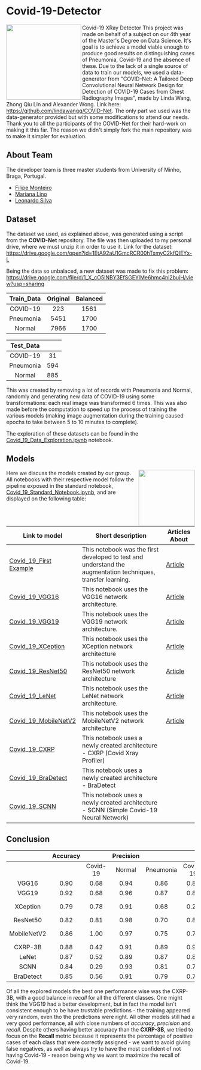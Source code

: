 # Covid-19-Detector
<img align="left" src="https://media.giphy.com/media/UUsOy6IWmzw6mmeOpQ/giphy.gif" width="200" height="200" /> 

Covid-19 XRay Detector
This project was made on behalf of a subject on our 4th year of the Master's Degree on Data Science. It's goal is to achieve a model viable enough to produce good results on distinguishing cases of Pneumonia, Covid-19 and the absence of these. Due to the lack of a single source of data to train our models, we used a data-generator from "COVID-Net: A Tailored Deep Convolutional Neural Network Design for Detection of COVID-19 Cases from Chest Radiography Images", made by Linda Wang, Zhong Qiu Lin and Alexander Wong. Link here: <https://github.com/lindawangg/COVID-Net>. The only part we used was the data-generator provided but with some modifications to attend our needs. Thank you to all the participants of the COVID-Net for their hard-work on making it this far. The reason we didn't simply fork the main repository was to make it simpler for evaluation.





## About Team
The developer team is three master students from University of Minho, Braga, Portugal.

* [Filipe Monteiro](https://github.com/pimonteiro)
* [Mariana Lino](https://github.com/marianalino)
* [Leonardo Silva](https://github.com/leoproject)

## Dataset
The dataset we used, as explained above, was generated using a script from the **COVID-Net** repository. The file was then uploaded to my personal drive, where we must unzip it in order to use it. Link for the dataset: https://drive.google.com/open?id=1EtA92aU1GmcRCR00hTxmyC2kfQIEYx-L

Being the data so unbalaced, a new dataset was made to fix this problem: https://drive.google.com/file/d/1_X_cO5INBY3EfSGEYlMe6hmc4ni2bujH/view?usp=sharing

|Train_Data | Original | Balanced |
|:---------:|:--------:|:--------:|
|  COVID-19 |    223   |   1561   |
| Pneumonia |   5451   |   1700   |
|   Normal  |   7966   |   1700   |

| Test_Data  |  |
|:----------:|:--------:|
|  COVID-19  |    31    |
|  Pneumonia |    594   |
|   Normal   |    885   |

This was created by removing a lot of records with Pneumonia and Normal, randomly and generating new data of COVID-19 using some transformations: each real image was transformed 6 times. This was also made before the computation to speed up the process of training the various models (making image augmentation during the training caused epochs to take between 5 to 10 minutes to complete).

The exploration of these datasets can be found in the [Covid_19_Data_Exploration.ipynb](dataset/Covid_19_Data_Exploration.ipynb) notebook.

## Models

<img align="right" src="https://media.giphy.com/media/i4NjAwytgIRDW/giphy.gif" width="150" height="150"/> 

Here we discuss the models created by our group. All notebooks with their respective model follow the pipeline exposed in the standard notebook, [Covid_19_Standard_Notebook.ipynb](models/Covid_19_Standard_Notebook.ipynb), and are displayed on the following table:



Link to model| Short description | Articles About| 
--- | --- | --- | 
[Covid_19_First Example](models/FirstExample/) | This notebook was the first developed to test and understand the augmentation techniques, transfer learning. | [Article](https://medium.com/analytics-vidhya/cnns-architectures-lenet-alexnet-vgg-googlenet-resnet-and-more-666091488df5)
[Covid_19_VGG16](models/VGG16/) | This notebook uses the  VGG16 network architecture.| [Article](https://arxiv.org/abs/1409.1556)
[Covid_19_VGG19](models/VGG19/) | This notebook uses the  VGG19 network architecture.|[Article](https://arxiv.org/abs/1409.1556)
[Covid_19_XCeption](models/XCeption/)| This notebook uses the  XCeption network architecture |[Article](https://arxiv.org/abs/1610.02357)
[Covid_19_ResNet50](models/ResNet50/)| This notebook uses the  ResNet50 network architecture | [Article](https://arxiv.org/abs/1512.03385)
[Covid_19_LeNet](models/LeNet/)| This notebook uses the  LeNet network architecture.| [Article](https://www.pyimagesearch.com/2016/08/01/lenet-convolutional-neural-network-in-python/)
[Covid_19_MobileNetV2](models/MobileNetV2/)| This notebook uses the  MobileNetV2 network architecture | [Article](https://arxiv.org/abs/1801.04381)
[Covid_19_CXRP](models/CXRP/)| This notebook uses a newly created architecture - CXRP (Covid Xray Profiler) |
[Covid_19_BraDetect](models/BraDetect/)| This notebook uses a newly created architecture - BraDetect |
[Covid_19_SCNN](models/SCNN/)| This notebook uses a newly created architecture - SCNN (Simple Covid-19 Neural Network) |


## Conclusion


|             | Accuracy |          | Precision |           |          | Recall |           |         Notes         |
|:-----------:|:--------:|:--------:|:---------:|:---------:|:--------:|:------:|:---------:|:---------------------:|
|             |          | Covid-19 |   Normal  | Pneumonia | Covid-19 | Normal | Pneumonia |                       |
|    VGG16    |   0.90   |   0.68   |    0.94   |    0.86   |   0.84   |  0.90  |    0.90   |       Retrained       |
|    VGG19    |   0.92   |   0.68   |    0.96   |    0.87   |   0.84   |  0.91  |    0.93   |       Retrained       |
|   XCeption  |   0.79   |   0.78   |    0.91   |    0.68   |   0.23   |  0.74  |    0.89   |   Freezed; Version 2  |
|   ResNet50  |   0.82   |   0.81   |    0.98   |    0.70   |   0.81   |  0.72  |    0.97   |        Freezed        |
| MobileNetV2 |   0.86   |   1.00   |    0.97   |    0.75   |   0.71   |  0.79  |    0.97   | Retrained; Overfitted |
|   CXRP-3B   |   0.88   |   0.42   |    0.91   |    0.89   |   0.90   |  0.90  |    0.84   |        3 Blocks       |
|    LeNet    |   0.87   |   0.52   |    0.89   |    0.87   |   0.81   |  0.91  |    0.81   |                       |
|     SCNN    |   0.84   |   0.29   |    0.93   |    0.81   |   0.77   |  0.83  |    0.86   |        2 Blocks       |
|  BraDetect  |   0.85   |   0.56   |    0.91   |    0.79   |   0.74   |  0.85  |    0.86   |                       |



Of all the explored models the best one performance wise was the CXRP-3B, with a good balance in *recall* for all the different classes. One might think the VGG19 had a better development, but in fact the model isn't consistent enough to be have trustable predictions - the training appeared very random, even tho the predictions were right. All other models still had a very good performance, all with close numbers of *accuracy*, *precision* and *recall*.
Despite others having better accuracy than the __CXRP-3B__, we tried to focus on the __Recall__ metric because it represents the percentage of positive cases of each class that were correctly assigned - we want to avoid giving false negatives, as well as always try to have the most confident of not having Covid-19 - reason being why we want to maximize the recall of Covid-19.